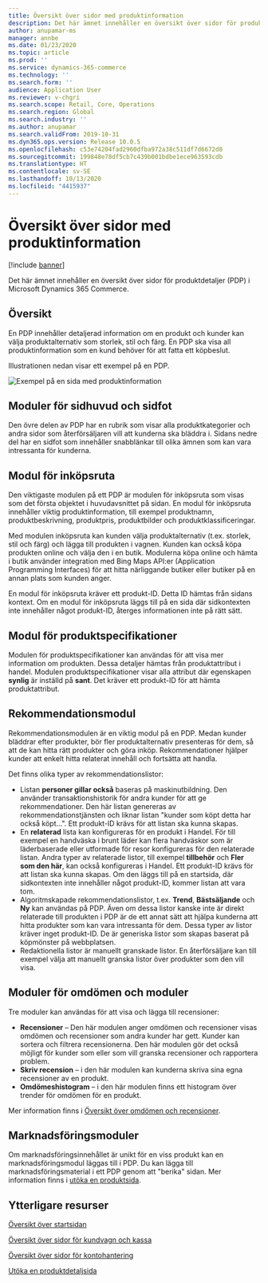 ```yaml
---
title: Översikt över sidor med produktinformation
description: Det här ämnet innehåller en översikt över sidor för produktdetaljer (PDP) i Microsoft Dynamics 365 Commerce.
author: anupamar-ms
manager: annbe
ms.date: 01/23/2020
ms.topic: article
ms.prod: ''
ms.service: dynamics-365-commerce
ms.technology: ''
ms.search.form: ''
audience: Application User
ms.reviewer: v-chgri
ms.search.scope: Retail, Core, Operations
ms.search.region: Global
ms.search.industry: ''
ms.author: anupamar
ms.search.validFrom: 2019-10-31
ms.dyn365.ops.version: Release 10.0.5
ms.openlocfilehash: c53e74204fad2960dfba972a38c511df7d6672d8
ms.sourcegitcommit: 199848e78df5cb7c439b001bdbe1ece963593cdb
ms.translationtype: HT
ms.contentlocale: sv-SE
ms.lasthandoff: 10/13/2020
ms.locfileid: "4415937"
---
```

# <a name="product-details-pages-overview"></a>Översikt över sidor med produktinformation

[!include [banner](includes/banner.md)]

Det här ämnet innehåller en översikt över sidor för produktdetaljer (PDP) i Microsoft Dynamics 365 Commerce.

## <a name="overview"></a>Översikt

En PDP innehåller detaljerad information om en produkt och kunder kan välja produktalternativ som storlek, stil och färg. En PDP ska visa all produktinformation som en kund behöver för att fatta ett köpbeslut.

Illustrationen nedan visar ett exempel på en PDP.

![Exempel på en sida med produktinformation](./media/pdp.PNG)

## <a name="header-and-footer-modules"></a>Moduler för sidhuvud och sidfot

Den övre delen av PDP har en rubrik som visar alla produktkategorier och andra sidor som återförsäljaren vill att kunderna ska bläddra i. Sidans nedre del har en sidfot som innehåller snabblänkar till olika ämnen som kan vara intressanta för kunderna.

## <a name="buy-box-module"></a>Modul för inköpsruta

Den viktigaste modulen på ett PDP är modulen för inköpsruta som visas som det första objektet i huvudavsnittet på sidan. En modul för inköpsruta innehåller viktig produktinformation, till exempel produktnamn, produktbeskrivning, produktpris, produktbilder och produktklassificeringar.

Med modulen inköpsruta kan kunden välja produktalternativ (t.ex. storlek, stil och färg) och lägga till produkten i vagnen. Kunden kan också köpa produkten online och välja den i en butik. Modulerna köpa online och hämta i butik använder integration med Bing Maps API:er (Application Programming Interfaces) för att hitta närliggande butiker eller butiker på en annan plats som kunden anger.

En modul för inköpsruta kräver ett produkt-ID. Detta ID hämtas från sidans kontext. Om en modul för inköpsruta läggs till på en sida där sidkontexten inte innehåller något produkt-ID, återges informationen inte på rätt sätt.

## <a name="product-specifications-module"></a>Modul för produktspecifikationer

Modulen för produktspecifikationer kan användas för att visa mer information om produkten. Dessa detaljer hämtas från produktattribut i handel. Modulen produktspecifikationer visar alla attribut där egenskapen **synlig** är inställd på **sant**. Det kräver ett produkt-ID för att hämta produktattribut.

## <a name="recommendations-module"></a>Rekommendationsmodul

Rekommendationsmodulen är en viktig modul på en PDP. Medan kunder bläddrar efter produkter, bör fler produktalternativ presenteras för dem, så att de kan hitta rätt produkter och göra inköp. Rekommendationer hjälper kunder att enkelt hitta relaterat innehåll och fortsätta att handla.

Det finns olika typer av rekommendationslistor:

- Listan **personer gillar också** baseras på maskinutbildning. Den använder transaktionshistorik för andra kunder för att ge rekommendationer. Den här listan genereras av rekommendationstjänsten och liknar listan "kunder som köpt detta har också köpt...". Ett produkt-ID krävs för att listan ska kunna skapas.
- En **relaterad** lista kan konfigureras för en produkt i Handel. För till exempel en handväska i brunt läder kan flera handväskor som är läderbaserade eller utformade för resor konfigureras för den relaterade listan. Andra typer av relaterade listor, till exempel **tillbehör** och **Fler som den här**, kan också konfigureras i Handel. Ett produkt-ID krävs för att listan ska kunna skapas. Om den läggs till på en startsida, där sidkontexten inte innehåller något produkt-ID, kommer listan att vara tom.
- Algoritmskapade rekommendationslistor, t.ex. **Trend**, **Bästsäljande** och **Ny** kan användas på PDP. Även om dessa listor kanske inte är direkt relaterade till produkten i PDP är de ett annat sätt att hjälpa kunderna att hitta produkter som kan vara intressanta för dem. Dessa typer av listor kräver inget produkt-ID. De är generiska listor som skapas baserat på köpmönster på webbplatsen.
- Redaktionella listor är manuellt granskade listor. En återförsäljare kan till exempel välja att manuellt granska listor över produkter som den vill visa.

## <a name="ratings-and-reviews-modules"></a>Moduler för omdömen och moduler

Tre moduler kan användas för att visa och lägga till recensioner:

- **Recensioner** – Den här modulen anger omdömen och recensioner visas omdömen och recensioner som andra kunder har gett. Kunder kan sortera och filtrera recensionerna. Den här modulen gör det också möjligt för kunder som eller som vill granska recensioner och rapportera problem.
- **Skriv recension** – i den här modulen kan kunderna skriva sina egna recensioner av en produkt.
- **Omdömeshistogram** – i den här modulen finns ett histogram över trender för omdömen för en produkt.

Mer information finns i [Översikt över omdömen och recensioner](ratings-reviews-overview.md).

## <a name="marketing-modules"></a>Marknadsföringsmoduler

Om marknadsföringsinnehållet är unikt för en viss produkt kan en marknadsföringsmodul läggas till i PDP. Du kan lägga till marknadsföringsmaterial i ett PDP genom att "berika" sidan. Mer information finns i [utöka en produktsida](enrich-product-page.md).

## <a name="additional-resources"></a>Ytterligare resurser

[Översikt över startsidan](quick-tour-home-page.md)

[Översikt över sidor för kundvagn och kassa](quick-tour-cart-checkout.md)

[Översikt över sidor för kontohantering](quick-tour-account-management.md)

[Utöka en produktdetaljsida](enrich-product-page.md)
